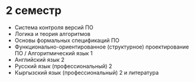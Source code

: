 # 2 семестр
- Система контроля версий ПО
- Логика и теория алгоритмов
- Основы формальных спецификаций ПО
- Функционально-ориентированное (структурное) проектирование ПО / Алгоритмический язык 1
- Английский язык 2
- Русский язык (профессиональный) 2
- Кыргызский язык (профессиональный) 2 и литература
